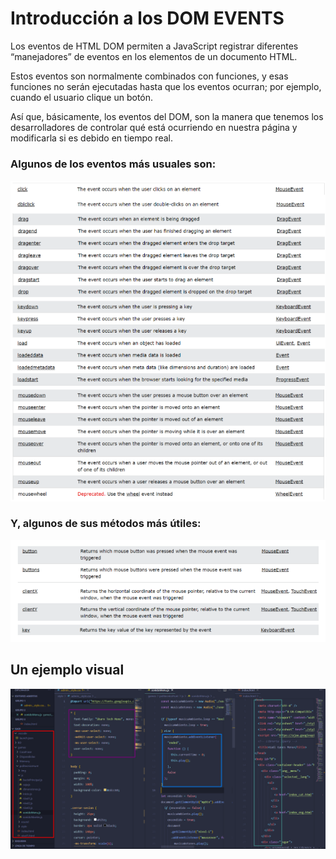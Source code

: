 <h1> Introducción a los DOM EVENTS </h1>

Los eventos de  HTML DOM permiten a JavaScript registrar diferentes “manejadores” de eventos en los elementos de un documento HTML. 

Estos eventos son normalmente combinados con funciones, y esas funciones no serán ejecutadas hasta que los eventos ocurran; por ejemplo, cuando el usuario clique un botón.

Así que, básicamente, los eventos del DOM, son la manera que tenemos los desarrolladores de controlar qué está ocurriendo en nuestra página y modificarla si es debido en tiempo real.

<h3> Algunos de los eventos más usuales son: </h3>

![alt text](https://github.com/Palomoman/Palomoman.github.io/blob/master/DOMevent/dom1.png?raw=true)

<h3> Y, algunos de sus métodos más útiles: </h3>

![alt text](https://github.com/Palomoman/Palomoman.github.io/blob/master/DOMevent/dom2.png?raw=true)


<h2> Un ejemplo visual </h2>

<script async src="//jsfiddle.net/Palomoman/7uhyzr2d/14/embed/"></script>

![alt text](https://github.com/Palomoman/Palomoman.github.io/blob/master/DOMevent/dom3.png?raw=true)

